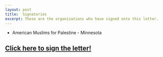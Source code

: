 ```yaml
---
layout: post
title:  Signatories
excerpt: These are the organizations who have signed onto this letter.
---
```


- American Muslims for Palestine - Minnesota


## [Click here to sign the letter!](https://forms.gle/tHgMV44jnT69SfnY6 "Google Form to Support MN 4 Human Rights")